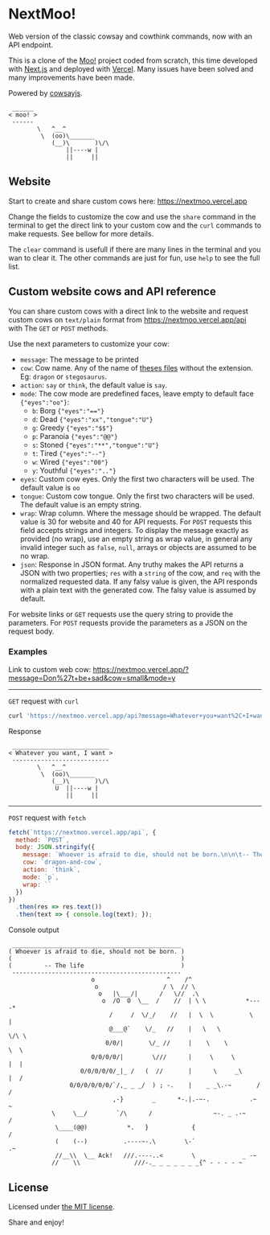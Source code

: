 # NextMoo!

Web version of the classic cowsay and cowthink commands, now with an API
endpoint.

This is a clone of the [Moo!][moo] project coded from scratch, this time
developed with [Next.js][nextjs] and deployed with [Vercel][vercel]. Many
issues have been solved and many improvements have been made.

Powered by [cowsayjs][cowsayjs].

```
 ______
< moo! >
 ------
        \   ^__^
         \  (oo)\_______
            (__)\       )\/\
                ||----w |
                ||     ||
```


## Website

Start to create and share custom cows here: https://nextmoo.vercel.app

Change the fields to customize the cow and use the `share` command in the
terminal to get the direct link to your custom cow and the `curl` commands to
make requests. See bellow for more details.

The `clear` command is usefull if there are many lines in the terminal and
you wan to clear it. The other commands are just for fun, use `help` to
see the full list.


## Custom website cows and API reference

You can share custom cows with a direct link to the website and request custom
cows on `text/plain` format from https://nextmoo.vercel.app/api with The `GET`
or `POST` methods.

Use the next parameters to customize your cow:

  - `message`: The message to be printed
  - `cow`: Cow name. Any of the name of [theses files][cows] without the
extension. Eg: `dragon` or `stegosaurus`.
  - `action`: `say` or `think`, the default value is `say`.
  - `mode`: The cow mode are predefined faces, leave empty to default face
`{"eyes":"oo"}`:
    - `b`: Borg `{"eyes":"=="}`
    - `d`: Dead `{"eyes":"xx","tongue":"U"}`
    - `g`: Greedy `{"eyes":"$$"}`
    - `p`: Paranoia `{"eyes":"@@"}`
    - `s`: Stoned `{"eyes":"**","tongue":"U"}`
    - `t`: Tired `{"eyes":"--"}`
    - `w`: Wired `{"eyes":"00"}`
    - `y`: Youthful `{"eyes":".."}`
  - `eyes`: Custom cow eyes. Only the first two characters will be used. The
default value is `oo`
  - `tongue`: Custom cow tongue. Only the first two characters will be used. The
default value is an empty string.
  - `wrap`: Wrap column. Where the message should be wrapped. The default value
is 30 for website and 40 for API requests. For `POST` requests this field
accepts strings and integers. To display the message exactly as provided
(no wrap), use an empty string as wrap value, in general any invalid integer
such as `false`, `null`, arrays or objects are assumed to be no wrap.
  - `json`: Response in JSON format. Any truthy makes the API returns a JSON
with two properties; `res` with a `string` of the cow, and `req` with the
normalized requested data. If any falsy value is given, the API responds with a
plain text with the generated cow. The falsy value is assumed by default.

For website links or `GET` requests use the query string to provide the
parameters. For `POST` requests provide the parameters as a JSON on the request
body.

### Examples

Link to custom web cow: <https://nextmoo.vercel.app/?message=Don%27t+be+sad&cow=small&mode=y>

---

`GET` request with `curl`

```sh
curl 'https://nextmoo.vercel.app/api?message=Whatever+you+want%2C+I+want&tongue=U+'
```

Response

```
 ___________________________
< Whatever you want, I want >
 ---------------------------
        \   ^__^
         \  (oo)\_______
            (__)\       )\/\
             U  ||----w |
                ||     ||
```

---

`POST` request with `fetch`

```javascript
fetch(`https://nextmoo.vercel.app/api`, {
  method: `POST`,
  body: JSON.stringify({
    message: `Whoever is afraid to die, should not be born.\n\n\t-- The life`,
    cow: `dragon-and-cow`,
    action: `think`,
    mode: `p`,
    wrap: ``
  })
})
  .then(res => res.text())
  .then(text => { console.log(text); });
```

Console output

```
 _______________________________________________
( Whoever is afraid to die, should not be born. )
(                                               )
(         -- The life                           )
 -----------------------------------------------
                       o                    ^    /^
                        o                  / \  // \
                         o   |\___/|      /   \//  .\
                          o  /O  O  \__  /    //  | \ \           *----*
                            /     /  \/_/    //   |  \  \          \   |
                            @___@`    \/_   //    |   \   \         \/\ \
                           0/0/|       \/_ //     |    \    \         \  \
                       0/0/0/0/|        \///      |     \     \       |  |
                    0/0/0/0/0/_|_ /   (  //       |      \     _\     |  /
                 0/0/0/0/0/0/`/,_ _ _/  ) ; -.    |    _ _\.-~       /   /
                             ,-}        _      *-.|.-~-.           .~    ~
            \     \__/        `/\      /                 ~-. _ .-~      /
             \____(@@)           *.   }            {                   /
             (    (--)          .----~-.\        \-`                 .~
             //__\\  \__ Ack!   ///.----..<        \             _ -~
            //    \\               ///-._ _ _ _ _ _ _{^ - - - - ~
```

## License

Licensed under [the MIT license][LICENSE].

Share and enjoy!


<!-- References -->
[moo]: https://github.com/erincones/moo
[cowsayjs]: https://www.npmjs.com/package/cowsayjs
[nextjs]: https://nextjs.org
[vercel]: https://vercel.com

[nextmoo]: https://nextmoo.vercel.app
[nextmooapi]: https://nextmoo.vercel.app/api
[cows]: https://github.com/erincones/nextmoo/tree/master/lib/moo/cows
[LICENSE]: LICENSE
